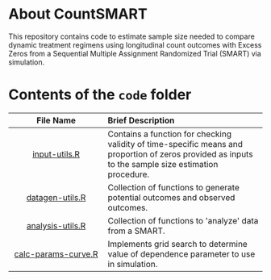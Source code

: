 # About CountSMART

This repository contains code to estimate sample size needed to compare dynamic treatment regimens using longitudinal count outcomes with Excess Zeros from a Sequential Multiple Assignment Randomized Trial (SMART) via simulation.

# Contents of the `code` folder

| <img height=0 width=400> File Name <img height=0 width=400> | <img height=0 width=800> Brief Description <img height=0 width=800> |
|:------------------------------------------:|:--------------------------------------------------------------------------------------------------|
[input-utils.R](https://github.com/jamieyap/CountSMART/tree/master/code/input-utils.R) | Contains a function for checking validity of time-specific means and proportion of zeros provided as inputs to the sample size estimation procedure.
[datagen-utils.R](https://github.com/jamieyap/CountSMART/tree/master/code/datagen-utils.R) | Collection of functions to generate potential outcomes and observed outcomes.
[analysis-utils.R](https://github.com/jamieyap/CountSMART/tree/master/code/analysis-utils.R) | Collection of functions to 'analyze' data from a SMART.
[calc-params-curve.R](https://github.com/jamieyap/CountSMART/tree/master/code/calc-params-curve.R) | Implements grid search to determine value of dependence parameter to use in simulation.


